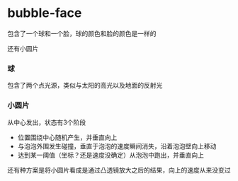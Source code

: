 # bubble-face

包含了一个球和一个脸，球的颜色和脸的颜色是一样的

还有小圆片

### 球
包含了两个点光源，类似与太阳的高光以及地面的反射光

### 小圆片
从中心发出，状态有3个阶段
- 位置围绕中心随机产生，并垂直向上
- 与泡泡外围发生碰撞，垂直于泡泡的速度瞬间消失，沿着泡泡壁向上移动
- 达到某一阈值（坐标？还是速度没确定）从泡泡中跑出，并垂直向上

还有种方案是将小圆片看成是通过凸透镜放大之后的结果，向上的速度从来没变过
